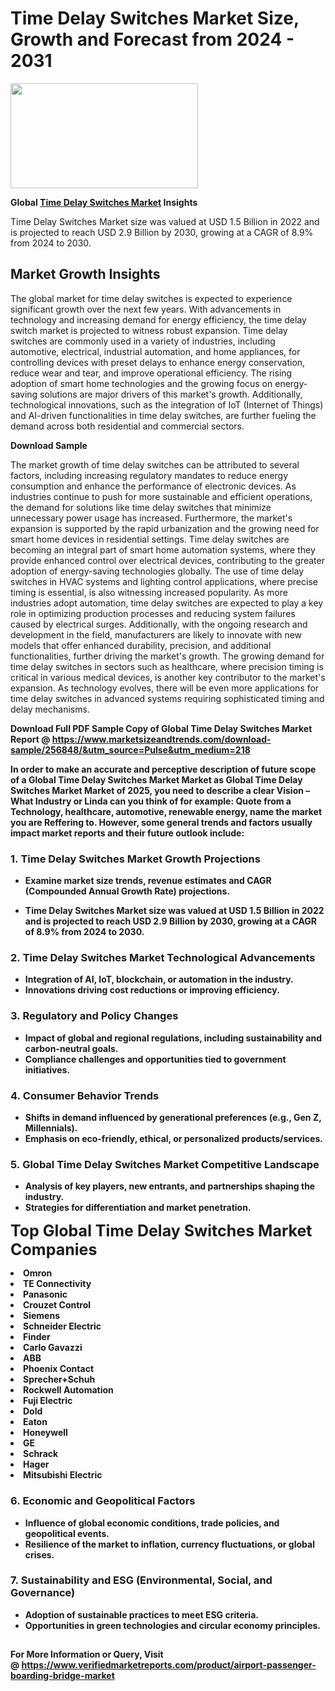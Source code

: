 <H1>Time Delay Switches Market Size, Growth and Forecast from 2024 - 2031</H1><img class="aligncenter size-medium wp-image-584254" src="https://thirdeyenews.in/wp-content/uploads/2024/09/Global-Market-Research-300x168.jpeg" alt="" width="300" height="168" /><p><strong>Global&nbsp;<a href="https://www.marketsizeandtrends.com/download-sample/256848/&amp;utm_source=Pulse&amp;utm_medium=218">Time Delay Switches Market</a> Insights</strong></p><p>Time Delay Switches Market size was valued at USD 1.5 Billion in 2022 and is projected to reach USD 2.9 Billion by 2030, growing at a CAGR of 8.9% from 2024 to 2030.</p><p><h2>Market Growth Insights</h2> <p>The global market for time delay switches is expected to experience significant growth over the next few years. With advancements in technology and increasing demand for energy efficiency, the time delay switch market is projected to witness robust expansion. Time delay switches are commonly used in a variety of industries, including automotive, electrical, industrial automation, and home appliances, for controlling devices with preset delays to enhance energy conservation, reduce wear and tear, and improve operational efficiency. The rising adoption of smart home technologies and the growing focus on energy-saving solutions are major drivers of this market's growth. Additionally, technological innovations, such as the integration of IoT (Internet of Things) and AI-driven functionalities in time delay switches, are further fueling the demand across both residential and commercial sectors.</p> <p><strong>Download Sample</strong></p> <p>The market growth of time delay switches can be attributed to several factors, including increasing regulatory mandates to reduce energy consumption and enhance the performance of electronic devices. As industries continue to push for more sustainable and efficient operations, the demand for solutions like time delay switches that minimize unnecessary power usage has increased. Furthermore, the market's expansion is supported by the rapid urbanization and the growing need for smart home devices in residential settings. Time delay switches are becoming an integral part of smart home automation systems, where they provide enhanced control over electrical devices, contributing to the greater adoption of energy-saving technologies globally. The use of time delay switches in HVAC systems and lighting control applications, where precise timing is essential, is also witnessing increased popularity. As more industries adopt automation, time delay switches are expected to play a key role in optimizing production processes and reducing system failures caused by electrical surges. Additionally, with the ongoing research and development in the field, manufacturers are likely to innovate with new models that offer enhanced durability, precision, and additional functionalities, further driving the market's growth. The growing demand for time delay switches in sectors such as healthcare, where precision timing is critical in various medical devices, is another key contributor to the market's expansion. As technology evolves, there will be even more applications for time delay switches in advanced systems requiring sophisticated timing and delay mechanisms. <p><strong></p><p><span class=""><strong>Download Full PDF Sample Copy of Global Time Delay Switches Market Report</strong> @ <a href="https://www.marketsizeandtrends.com/download-sample/256848/&amp;utm_source=Pulse&amp;utm_medium=218" target="_blank">https://www.marketsizeandtrends.com/download-sample/256848/&amp;utm_source=Pulse&amp;utm_medium=218</a></span></p><p>In order to make an accurate and perceptive description of future scope of a Global&nbsp;Time Delay Switches Market Market as Global&nbsp;Time Delay Switches Market Market of 2025, you need to describe a clear Vision &ndash; What Industry or Linda can you think of for example: Quote from a Technology, healthcare, automotive, renewable energy, name the market you are Reffering to. However, some general trends and factors usually impact market reports and their future outlook include:</p><h3>1.&nbsp;<strong>Time Delay Switches Market Growth Projections</strong></h3><ul><li>Examine market size trends, revenue estimates and CAGR (Compounded Annual Growth Rate) projections.</li><li><p>Time Delay Switches Market size was valued at USD 1.5 Billion in 2022 and is projected to reach USD 2.9 Billion by 2030, growing at a CAGR of 8.9% from 2024 to 2030.</p></li></ul><h3>2.&nbsp;<strong>Time Delay Switches Market Technological Advancements</strong></h3><ul><li>Integration of AI, IoT, blockchain, or automation in the industry.</li><li>Innovations driving cost reductions or improving efficiency.</li></ul><h3>3.&nbsp;<strong>Regulatory and Policy Changes</strong></h3><ul><li>Impact of global and regional regulations, including sustainability and carbon-neutral goals.</li><li>Compliance challenges and opportunities tied to government initiatives.</li></ul><h3>4.&nbsp;<strong>Consumer Behavior Trends</strong></h3><ul><li>Shifts in demand influenced by generational preferences (e.g., Gen Z, Millennials).</li><li>Emphasis on eco-friendly, ethical, or personalized products/services.</li></ul><h3>5.&nbsp;<strong>Global Time Delay Switches Market Competitive Landscape</strong></h3><ul><li>Analysis of key players, new entrants, and partnerships shaping the industry.</li><li>Strategies for differentiation and market penetration.</li></ul><p data-pm-slice="1 1 []"><span style="color: inherit; font-family: inherit; font-size: 25px;">Top Global Time Delay Switches Market Companies</span></p><div class="" data-test-id=""><p><li>Omron</li><li> TE Connectivity</li><li> Panasonic</li><li> Crouzet Control</li><li> Siemens</li><li> Schneider Electric</li><li> Finder</li><li> Carlo Gavazzi</li><li> ABB</li><li> Phoenix Contact</li><li> Sprecher+Schuh</li><li> Rockwell Automation</li><li> Fuji Electric</li><li> Dold</li><li> Eaton</li><li> Honeywell</li><li> GE</li><li> Schrack</li><li> Hager</li><li> Mitsubishi Electric</li></p></div><h3>6.&nbsp;<strong>Economic and Geopolitical Factors</strong></h3><ul><li>Influence of global economic conditions, trade policies, and geopolitical events.</li><li>Resilience of the market to inflation, currency fluctuations, or global crises.</li></ul><h3>7.&nbsp;<strong>Sustainability and ESG (Environmental, Social, and Governance)</strong></h3><ul><li>Adoption of sustainable practices to meet ESG criteria.</li><li>Opportunities in green technologies and circular economy principles.</li></ul><h2><strong style="font-size: 14px;">For More Information or Query, Visit @&nbsp;</strong><a style="background-color: #ffffff; font-size: 14px;" href="https://www.marketsizeandtrends.com/report/time-delay-switches-market/" target="_blank">https://www.verifiedmarketreports.com/product/airport-passenger-boarding-bridge-market</a></h2>
